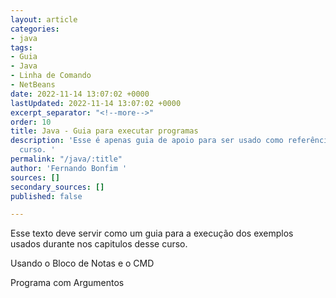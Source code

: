```yaml
---
layout: article
categories:
- java
tags:
- Guia
- Java
- Linha de Comando
- NetBeans
date: 2022-11-14 13:07:02 +0000
lastUpdated: 2022-11-14 13:07:02 +0000
excerpt_separator: "<!--more-->"
order: 10
title: Java - Guia para executar programas
description: 'Esse é apenas guia de apoio para ser usado como referência durante o
  curso. '
permalink: "/java/:title"
author: 'Fernando Bonfim '
sources: []
secondary_sources: []
published: false

---
```

Esse texto deve servir como um guia para a execução dos exemplos usados durante nos capitulos desse curso.

Usando o Bloco de Notas e o CMD

Programa com Argumentos